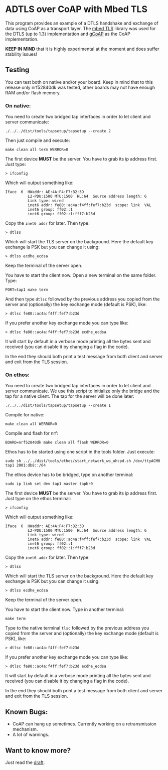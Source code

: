 # ADTLS over CoAP with Mbed TLS

This program provides an example of a DTLS handshake and exchange of data using CoAP as a transport layer.
The [mbed TLS](https://github.com/ARMmbed/mbedtls) library was used for the DTLS (up to 1.3) implementation and [gCoAP](https://riot-os.org/api/group__net__gcoap.html) as the CoAP implementation.

**KEEP IN MIND** that it is highly experimental at the moment and does suffer stability issues!

## Testing

You can test both on native and/or your board. Keep in mind that to this release only nrf52840dk was tested, other boards may not have enough RAM and/or flash memory.

### On native:

You need to create two bridged tap interfaces in order to let client and server communicate:

    ./../../dist/tools/tapsetup/tapsetup --create 2

Then just compile and execute:

    make clean all term WERROR=0

The first device **MUST** be the server. You have to grab its ip address first. Just type:

    > ifconfig
    
Which will output something like:

```
Iface  6  HWaddr: AE:4A:F4:F7:B2:3D 
          L2-PDU:1500 MTU:1500  HL:64  Source address length: 6
          Link type: wired
          inet6 addr: fe80::ac4a:f4ff:fef7:b23d  scope: link  VAL
          inet6 group: ff02::1
          inet6 group: ff02::1:fff7:b23d
```

Copy the `inet6 addr` for later. Then type:

    > dtlss
    
Which will start the TLS server on the background. Here the default key exchange is PSK but you can change it using:

    > dtlss ecdhe_ecdsa

Keep the terminal of the server open.

You have to start the client now. Open a new terminal on the same folder. Type:

    PORT=tap1 make term
    
And then type `dtlsc` followed by the previous address you copied from the server and (optionally) the key exchange mode (default is PSK), like:

    > dtlsc fe80::ac4a:f4ff:fef7:b23d
    
If you prefer another key exchange mode you can type like:

    > dtlsc fe80::ac4a:f4ff:fef7:b23d ecdhe_ecdsa
    
It will start by default in a verbose mode printing all the bytes sent and received (you can disable it by changing a flag in the code).

In the end they should both print a test message from both client and server and exit from the TLS session.

### On ethos:

You need to create two bridged tap interfaces in order to let client and server communicate. We use this script to initialize only the bridge and the tap for a native client. The tap for the server will be done later:

    ./../../dist/tools/tapsetup/tapsetup --create 1

Compile for native:

    make clean all WERROR=0
    
Compile and flash for nrf:

    BOARD=nrf52840dk make clean all flash WERROR=0
    
Ethos has to be started using one script in the tools folder. Just execute:

    sudo sh ../../dist/tools/ethos/start_network_wo_uhcpd.sh /dev/ttyACM0 tap1 2001:db8::/64

The ethos device has to be bridged, type on another terminal:

    sudo ip link set dev tap1 master tapbr0

The first device **MUST** be the server. You have to grab its ip address first. Just type on the ethos terminal:

    > ifconfig
    
Which will output something like:

```
Iface  6  HWaddr: AE:4A:F4:F7:B2:3D 
          L2-PDU:1500 MTU:1500  HL:64  Source address length: 6
          Link type: wired
          inet6 addr: fe80::ac4a:f4ff:fef7:b23d  scope: link  VAL
          inet6 group: ff02::1
          inet6 group: ff02::1:fff7:b23d
```

Copy the `inet6 addr` for later. Then type:

    > dtlss
    
Which will start the TLS server on the background. Here the default key exchange is PSK but you can change it using:

    > dtlss ecdhe_ecdsa

Keep the terminal of the server open.

You have to start the client now. Type in another terminal:

    make term

Type to the native terminal `tlsc` followed by the previous address you copied from the server and (optionally) the key exchange mode (default is PSK), like:

    > dtlsc fe80::ac4a:f4ff:fef7:b23d
    
If you prefer another key exchange mode you can type like:

    > dtlsc fe80::ac4a:f4ff:fef7:b23d ecdhe_ecdsa
    
It will start by default in a verbose mode printing all the bytes sent and received (you can disable it by changing a flag in the code).

In the end they should both print a test message from both client and server and exit from the TLS session.

## Known Bugs:

- CoAP can hang up sometimes. Currently working on a retransmission mechanism.
- A lot of warnings.

## Want to know more?

Just read the [draft](https://tools.ietf.org/html/draft-friel-tls-atls-03).
